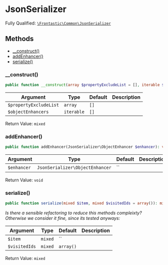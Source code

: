 #  JsonSerializer

Fully Qualified: [`\Frontastic\Common\JsonSerializer`](../../src/php/JsonSerializer.php)




## Methods

* [__construct()](#construct)
* [addEnhancer()](#addenhancer)
* [serialize()](#serialize)


### __construct()


```php
public function __construct(array $propertyExcludeList = [], iterable $objectEnhancers = []): mixed
```






Argument|Type|Default|Description
--------|----|-------|-----------
`$propertyExcludeList`|`array`|`[]`|
`$objectEnhancers`|`iterable`|`[]`|

Return Value: `mixed`

### addEnhancer()


```php
public function addEnhancer(JsonSerializer\ObjectEnhancer $enhancer): void
```






Argument|Type|Default|Description
--------|----|-------|-----------
`$enhancer`|`JsonSerializer\ObjectEnhancer`|``|

Return Value: `void`

### serialize()


```php
public function serialize(mixed $item, mixed $visitedIds = array()): mixed
```


*Is there a sensible refactoring to reduce this methods compleixty?
Otherwise we consider it fine, since its tested anyways:*



Argument|Type|Default|Description
--------|----|-------|-----------
`$item`|`mixed`|``|
`$visitedIds`|`mixed`|`array()`|

Return Value: `mixed`

